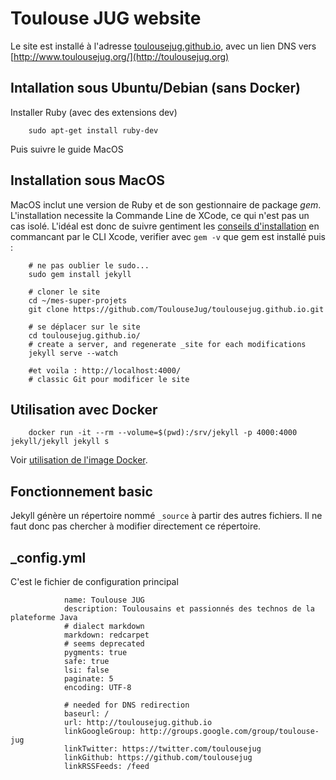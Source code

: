 Toulouse JUG website
=====================

Le site est installé à l'adresse [toulousejug.github.io](http://toulousejug.github.io), avec un lien DNS vers [http://www.toulousejug.org/](http://toulousejug.org)


Intallation sous Ubuntu/Debian (sans Docker)
---

Installer Ruby (avec des extensions dev)

        sudo apt-get install ruby-dev
        
Puis suivre le guide MacOS

Installation sous MacOS
---

MacOS inclut une version de Ruby et de son gestionnaire de package *gem*. L'installation necessite la Commande Line de XCode, ce qui n'est pas un cas isolé.
L'idéal est donc de suivre gentiment les [conseils d'installation](http://jekyllrb.com/docs/installation/) en commancant par le CLI Xcode, verifier avec `gem -v` que gem est installé puis :

        # ne pas oublier le sudo...
        sudo gem install jekyll

        # cloner le site
        cd ~/mes-super-projets
        git clone https://github.com/ToulouseJug/toulousejug.github.io.git

        # se déplacer sur le site
        cd toulousejug.github.io/
        # create a server, and regenerate _site for each modifications
        jekyll serve --watch

        #et voila : http://localhost:4000/
        # classic Git pour modificer le site

Utilisation avec Docker
-----

        docker run -it --rm --volume=$(pwd):/srv/jekyll -p 4000:4000 jekyll/jekyll jekyll s

Voir [utilisation de l'image Docker](https://github.com/jekyll/docker).

Fonctionnement basic
-----

Jekyll génère un répertoire nommé `_source` à partir des autres fichiers. Il ne faut donc pas chercher à modifier directement ce répertoire.

_config.yml
----

C'est le fichier de configuration principal


                name: Toulouse JUG
                description: Toulousains et passionnés des technos de la plateforme Java
                # dialect markdown
                markdown: redcarpet
                # seems deprecated
                pygments: true
                safe: true
                lsi: false
                paginate: 5
                encoding: UTF-8

                # needed for DNS redirection
                baseurl: /
                url: http://toulousejug.github.io
                linkGoogleGroup: http://groups.google.com/group/toulouse-jug
                linkTwitter: https://twitter.com/toulousejug
                linkGithub: https://github.com/toulousejug
                linkRSSFeeds: /feed
